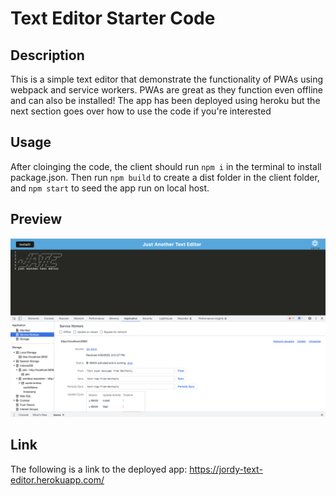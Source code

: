 # Text Editor Starter Code

## Description

This is a simple text editor that demonstrate the functionality of PWAs using webpack and service workers. PWAs are great as they function even offline and can also be installed! The app has been deployed using heroku but the next section goes over how to use the code if you're interested 

## Usage

After cloinging the code, the client should run `npm i` in the terminal to install package.json. Then run `npm build` to create a dist folder in the client folder, and `npm start` to seed the app run on local host. 

## Preview

<img src="Text Editor.png">

## Link

The following is a link to the deployed app:  https://jordy-text-editor.herokuapp.com/

